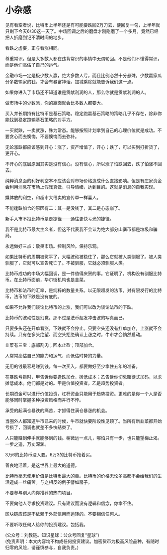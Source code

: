 # 小杂感

见有看空者说，比特币上半年还是有可能要跌回2万刀去，便回复一句，上半年就只剩下今天6/30这一天了。中场回调之后的磨盘才刚刚磨了一个多月，竟然已经把人折磨到记不清时间的地步。

看跌之虚妄，正与看涨相同。

尊重常识。但是大多数人都在违背常识的事情中无谓轮回。不是他们不懂得常识，而是他们高估了自己的运气。

金融市场一定是极少数人赢，绝大多数人亏，而且比例必然十分悬殊，少数赢家瓜分多数输家的钱，才会有暴富神话。加减乘除就能告诉我们这一点。

如果你进入了市场还不知道谁是贡献利润的人，那么你就是贡献利润的人。

做市场中的少数派，你的赢面就会比多数人都要大。

买入并长期持有比特币是基石策略。稳定跑赢基石策略的策略几乎不存在，除非你能找到稳定跑输基石策略的对手方。

一买就跌，一卖就涨，殊为常态。能够按照计划拿到自己的心理价位就是成功。不要贪心而去懊悔，不要懊悔而去弥补。

无论涨跌都应该感到开心：涨了，资产增值了，开心；跌了，可以买到打折货了，更开心。

不开心的底层原因其实是没有信心。没有信心，所以涨了怕跌回去，跌了怕涨不回去。

纯粹消息面的利好利空本不应该会对市场价格造成什么直接影响。但是有庄家资金会利用消息在市场上假戏真做，引导情绪，达到目的。这就是消息的自我实现。

媒体放的利空，和超市大甩卖的宣传单一样喜人。

不能逢跌加仓的原因有二：其一是没钱了，其二是心态崩了。

新手入市不投比特币是走捷径——通往更快亏光的捷径。

我不是比特币最大主义者，但这不代表我不会认为绝大部分山寨币都是垃圾和骗局。

永远做好三点：敬畏市场。控制风险。保持乐观。

如果比特币的周期被熨平了，大幅波动被稳住了，那么它就被人类驯服了。被人类驯服了，它就可以宣告死亡了。不被驯服，它就必须驯服人类。

比特币成功的中场大幅回调，是一件值得庆贺的事。它证明了，机构没有驯服比特币。在比特币面前，华尔街机构也是韭菜。

比特币和法币的汇率，是纯粹的数量关系。以无限超发的法币，对有限发行的比特币，法币的下跌是没有底的。

如果不允许我们谈论比特币的上涨，我们可以改为谈论法币的下跌。

比特币的波动性是幻觉。那不过是法币超发冲击波的写真而已。

只要多头还在开单看涨，下跌就不会停止。只要空头还没有扛单加仓，上涨就不会持续。只有在多头绝望、而空头拒绝确认上涨之时，牛市才会悄然启动。

韭菜有三宝：底部割肉；回本止盈；顶部加仓。

人常常高估自己的能力和运气，而低估时势的力量。

无用的钱最容易赚到钱。每一次买入，都要做好至少拿住五年的准备。

在暴跌亏损时，甲告诉你要逢跌加仓，摊低成本；乙告诉你切忌赌徒式加码，以求摊低成本。他们都是对的。甲是价值投资者，乙是趋势投资者。

长期资金可以进行价值投资，杠杆资金只能用于趋势投资。更难的是你一个人是否能够同时掌握多种投资风格而并行不悖。

承受的起满仓暴跌的痛苦，才抓得住满仓暴涨的机会。

当圈外人都知道牛市已来的时候，牛市就快要阶段性见顶了。当所有新韭菜都开始亏损了，回调也就差不多快结束了。

人只能赚到伸手就能够到的钱。稍微远一点儿，哪怕只有一步，也只能望梅止渴。一步之遥，万丈深渊。

3万6的比特币没人要。6万3的比特币抢着买。

善良地活着，是这世界上最大的道德。

比特币毫无使用价值是比特币最大的善。比特币的价格无论多高都不会给我们的生活造成一丝痛苦。与之相反的例子譬如房子。

不要参与别人向你推荐的热门项目。

不要向他人寻求投资建议。只有建议而没有逻辑和信念，你拿不住。

区块链应该是不依赖于外部信用而运转的。不要相信任何人。

不要听取任何人给你的投资建议。包括我。

(公众号：刘教链。知识星球：公众号回复“星球”) \
(免责声明：本文内容均不构成任何投资建议。加密货币为极高风险品种，有随时归零的风险，请谨慎参与，自我负责。)
